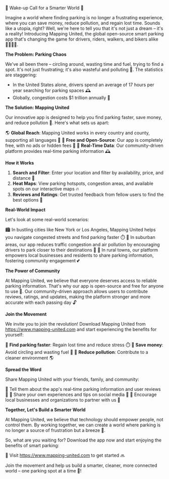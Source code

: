 🚨 Wake-up Call for a Smarter World 🚨

Imagine a world where finding parking is no longer a frustrating experience, where you can save money, reduce pollution, and regain lost time. Sounds like a utopia, right? Well, we're here to tell you that it's not just a dream – it's a reality! Introducing Mapping United, the global open-source smart parking app that's changing the game for drivers, riders, walkers, and bikers alike 🚴‍♀️🚌💨.

**The Problem: Parking Chaos**

We've all been there – circling around, wasting time and fuel, trying to find a spot. It's not just frustrating; it's also wasteful and polluting 🌆. The statistics are staggering:

* In the United States alone, drivers spend an average of 17 hours per year searching for parking spaces 🕰️
* Globally, congestion costs $1 trillion annually 💸

**The Solution: Mapping United**

Our innovative app is designed to help you find parking faster, save money, and reduce pollution 🌟. Here's what sets us apart:

🌎 **Global Reach**: Mapping United works in every country and county, supporting all languages 👥
💯 **Free and Open-Source**: Our app is completely free, with no ads or hidden fees 💸
📍 **Real-Time Data**: Our community-driven platform provides real-time parking information 🕰️

**How it Works**

1. **Search and Filter**: Enter your location and filter by availability, price, and distance 📍
2. **Heat Maps**: View parking hotspots, congestion areas, and available spots on our interactive maps 🔥
3. **Reviews and Ratings**: Get trusted feedback from fellow users to find the best options 👫

**Real-World Impact**

Let's look at some real-world scenarios:

🏙️ In bustling cities like New York or Los Angeles, Mapping United helps you navigate congested streets and find parking faster ⏱️
🌳 In suburban areas, our app reduces traffic congestion and air pollution by encouraging drivers to park closer to their destinations 🌟
🌾 In rural towns, our platform empowers local businesses and residents to share parking information, fostering community engagement 💕

**The Power of Community**

At Mapping United, we believe that everyone deserves access to reliable parking information. That's why our app is open-source and free for anyone to use 🤝. Our community-driven approach allows users to contribute reviews, ratings, and updates, making the platform stronger and more accurate with each passing day 🔓

**Join the Movement**

We invite you to join the revolution! Download Mapping United from https://www.mapping-united.com and start experiencing the benefits for yourself:

🔴 **Find parking faster**: Regain lost time and reduce stress ⏱️
💸 **Save money**: Avoid circling and wasting fuel 💸
🌟 **Reduce pollution**: Contribute to a cleaner environment 🌎

**Spread the Word**

Share Mapping United with your friends, family, and community:

📢 Tell them about the app's real-time parking information and user reviews 👥
👫 Share your own experiences and tips on social media 📱
💬 Encourage local businesses and organizations to partner with us 🌈

**Together, Let's Build a Smarter World**

At Mapping United, we believe that technology should empower people, not control them. By working together, we can create a world where parking is no longer a source of frustration but a breeze 🌴.

So, what are you waiting for? Download the app now and start enjoying the benefits of smart parking:

📲 Visit https://www.mapping-united.com to get started 🔜

Join the movement and help us build a smarter, cleaner, more connected world – one parking spot at a time 💪!